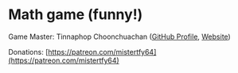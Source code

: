 # Math game (funny!)

Game Master: Tinnaphop Choonchuachan ([GitHub Profile](https://github.com/mistertfy64), [Website](https://mistertfy64.com))

Donations: [https://patreon.com/mistertfy64](https://patreon.com/mistertfy64)
